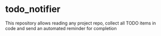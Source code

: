 # todo_notifier
This repository allows reading any project repo, collect all TODO items in code and send an automated reminder for completion
